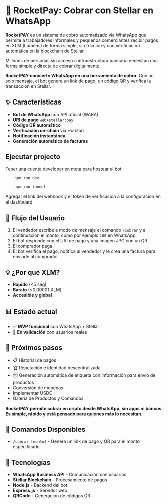 # 🚀 RocketPay: Cobrar con Stellar en WhatsApp

**RocketPAY** es un sistema de cobro automatizado vía WhatsApp que permite a trabajadores informales y pequeños comerciantes recibir pagos en XLM (Lumens) de forma simple, sin fricción y con verificación automática en la blockchain de Stellar.

Millones de personas sin acceso a infraestructura bancaria necesitan una forma simple y directa de cobrar digitalmente.

**RocketPAY convierte WhatsApp en una herramienta de cobro.** Con un solo mensaje, el bot genera un link de pago, un código QR y verifica la transacción en Stellar.

## ✨ Características

- **Bot de WhatsApp** con API oficial (WABA)
- **URI de pago** `web+stellar:pay`
- **Código QR automático**
- **Verificación on-chain** vía Horizon
- **Notificación instantánea**
- **Generación automática de facturas**

## Ejecutar projecto
Tener una cuenta developer en meta para hostear el bot

```sh
    npm run dev
```

```sh
    npm run tunnel
```

Agregar el link del webhook y el token de verificacion a la configuracion en el dashboard

## 🔄 Flujo del Usuario

1. El vendedor escribe a modo de mensaje el comando `/cobrar` y a continuación el monto, como por ejemplo `100` en WhatsApp
2. El bot responde con el URI de pago y una imagen JPG con un QR
3. El comprador paga
4. El bot verifica el pago, notifica al vendedor y le crea una factura para enviarle al comprador

## 💡 ¿Por qué XLM?

- **Rápido** (<5 seg)
- **Barato** (<0.00001 XLM)
- **Accesible y global**

## 📊 Estado actual

- ✅ **MVP funcional** con WhatsApp + Stellar
- 🔄 **En validación** con usuarios reales

## 🚀 Próximos pasos

- 📋 Historial de pagos
- 🏆 Reputación e identidad descentralizada
- 📦 Generación automática de etiqueta con información para envío de productos
- Conversión de monedas
- Implementar USDC
- Galeria de Productos y Comandos

**RocketPAY permite cobrar en cripto desde WhatsApp, sin apps ni bancos. Es simple, rápido y está pensado para quienes más lo necesitan.**

## 📱 Comandos Disponibles

- `/cobrar [monto]` - Genera un link de pago y QR para el monto especificado

## 🔗 Tecnologías

- **WhatsApp Business API** - Comunicación con usuarios
- **Stellar Blockchain** - Procesamiento de pagos
- **Node.js** - Backend del bot
- **Express.js** - Servidor web
- **QRCode** - Generación de códigos QR
